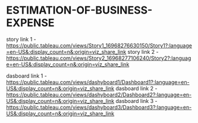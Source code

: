 # ESTIMATION-OF-BUSINESS-EXPENSE

story link 1 - https://public.tableau.com/views/Story1_16968276630150/Story1?:language=en-US&:display_count=n&:origin=viz_share_link 
story link 2 - https://public.tableau.com/views/Story2_16968277106240/Story2?:language=en-US&:display_count=n&:origin=viz_share_link

dasboard link 1 - https://public.tableau.com/views/dashyboard1/Dashboard1?:language=en-US&:display_count=n&:origin=viz_share_link
dasboard link 2 - https://public.tableau.com/views/dashyboard2/Dashboard2?:language=en-US&:display_count=n&:origin=viz_share_link
dasboard link 3 - https://public.tableau.com/views/dashyboard3/Dashboard3?:language=en-US&:display_count=n&:origin=viz_share_link
